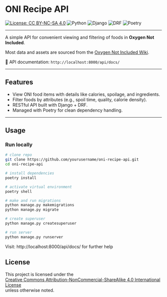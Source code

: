 # ONI Recipe API

[![License: CC BY-NC-SA 4.0](https://img.shields.io/badge/License-CC%20BY--NC--SA%204.0-lightgrey.svg)](https://creativecommons.org/licenses/by-nc-sa/4.0/)
![Python](https://img.shields.io/badge/Python-3.12+-blue.svg)
![Django](https://img.shields.io/badge/Django-5.2-green.svg)
![DRF](https://img.shields.io/badge/DRF-3.x-red.svg)
![Poetry](https://img.shields.io/badge/Poetry-managed-informational.svg)

---

A simple API for convenient viewing and filtering of foods in **Oxygen Not Included**.  

Most data and assets are sourced from the [Oxygen Not Included Wiki](https://oxygennotincluded.wiki.gg/).

📖 API documentation: `http://localhost:8000/api/docs/`

---

## Features
- View ONI food items with details like calories, spoilage, and ingredients.
- Filter foods by attributes (e.g., spoil time, quality, calorie density).
- RESTful API built with Django + DRF.
- Managed with Poetry for clean dependency handling.

---

## Usage

### Run locally
```bash
# clone repo
git clone https://github.com/yourusername/oni-recipe-api.git
cd oni-recipe-api

# install dependencies
poetry install

# activate virtual environment
poetry shell

# make and run migrations
python manage.py makemigrations
python manage.py migrate

# create superuser
python manage.py createsuperuser

# run server
python manage.py runserver
```
Visit: http://localhost:8000/api/docs/ for further help
## License

This project is licensed under the  
[Creative Commons Attribution-NonCommercial-ShareAlike 4.0 International License](https://creativecommons.org/licenses/by-nc-sa/4.0/)  
unless otherwise noted.

